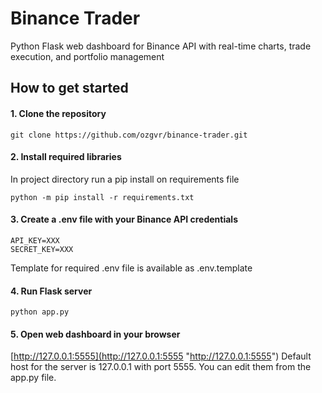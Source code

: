 # Binance Trader
Python Flask web dashboard for Binance API with real-time charts, trade execution, and portfolio management

## How to get started
#### 1. Clone the repository
```
git clone https://github.com/ozgvr/binance-trader.git
```
#### 2. Install required libraries
In project directory run a pip install on requirements file
```
python -m pip install -r requirements.txt
```
#### 3. Create a .env file with your Binance API credentials
```
API_KEY=XXX
SECRET_KEY=XXX
```
Template for required .env file is available as .env.template
#### 4. Run Flask server
`python app.py`
#### 5. Open web dashboard in your browser
[http://127.0.0.1:5555](http://127.0.0.1:5555 "http://127.0.0.1:5555")
Default host for the server is 127.0.0.1 with port 5555. You can edit them from the app.py file.
